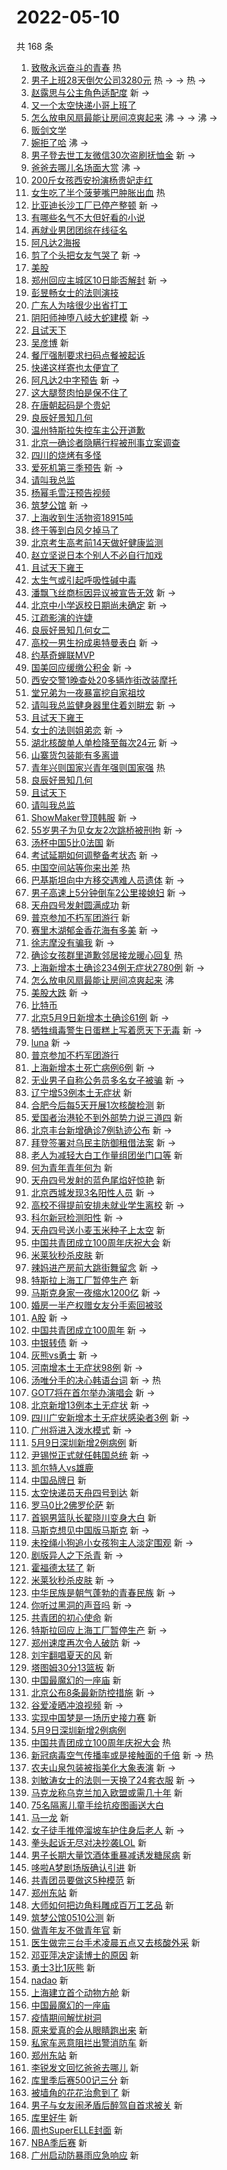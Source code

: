 # 2022-05-10

共 168 条

<!-- BEGIN -->
<!-- 最后更新时间 Tue May 10 2022 13:15:50 GMT+0800 (China Standard Time) -->

1. [致敬永远奋斗的青春](https://s.weibo.com//weibo?q=%23%E8%87%B4%E6%95%AC%E6%B0%B8%E8%BF%9C%E5%A5%8B%E6%96%97%E7%9A%84%E9%9D%92%E6%98%A5%23&Refer=new_time)
   热
1. [男子上班28天倒欠公司3280元](https://s.weibo.com//weibo?q=%23%E7%94%B7%E5%AD%90%E4%B8%8A%E7%8F%AD28%E5%A4%A9%E5%80%92%E6%AC%A0%E5%85%AC%E5%8F%B83280%E5%85%83%23&Refer=top)
   热 -> -> 热 ->
1. [赵露思与公主角色适配度](https://s.weibo.com//weibo?q=%23%E8%B5%B5%E9%9C%B2%E6%80%9D%E4%B8%8E%E5%85%AC%E4%B8%BB%E8%A7%92%E8%89%B2%E9%80%82%E9%85%8D%E5%BA%A6%23&Refer=top)
   新 ->
1. [又一个太空快递小哥上班了](https://s.weibo.com//weibo?q=%23%E5%8F%88%E4%B8%80%E4%B8%AA%E5%A4%AA%E7%A9%BA%E5%BF%AB%E9%80%92%E5%B0%8F%E5%93%A5%E4%B8%8A%E7%8F%AD%E4%BA%86%23&Refer=top)
1. [怎么放电风扇最能让房间凉爽起来](https://s.weibo.com//weibo?q=%E6%80%8E%E4%B9%88%E6%94%BE%E7%94%B5%E9%A3%8E%E6%89%87%E6%9C%80%E8%83%BD%E8%AE%A9%E6%88%BF%E9%97%B4%E5%87%89%E7%88%BD%E8%B5%B7%E6%9D%A5&Refer=top)
   沸 -> -> 沸 ->
1. [贩剑文学](https://s.weibo.com//weibo?q=%23%E8%B4%A9%E5%89%91%E6%96%87%E5%AD%A6%23&Refer=top)
1. [婉拒了哈](https://s.weibo.com//weibo?q=%23%E5%A9%89%E6%8B%92%E4%BA%86%E5%93%88%23&Refer=top)
   沸 ->
1. [男子登去世工友微信30次盗刷抚恤金](https://s.weibo.com//weibo?q=%23%E7%94%B7%E5%AD%90%E7%99%BB%E5%8E%BB%E4%B8%96%E5%B7%A5%E5%8F%8B%E5%BE%AE%E4%BF%A130%E6%AC%A1%E7%9B%97%E5%88%B7%E6%8A%9A%E6%81%A4%E9%87%91%23&Refer=top)
   新 ->
1. [爸爸去哪儿名场面大赏](https://s.weibo.com//weibo?q=%23%E7%88%B8%E7%88%B8%E5%8E%BB%E5%93%AA%E5%84%BF%E5%90%8D%E5%9C%BA%E9%9D%A2%E5%A4%A7%E8%B5%8F%23&Refer=top)
   沸 ->
1. [200斤女孩西安扮演杨贵妃走红](https://s.weibo.com//weibo?q=%23200%E6%96%A4%E5%A5%B3%E5%AD%A9%E8%A5%BF%E5%AE%89%E6%89%AE%E6%BC%94%E6%9D%A8%E8%B4%B5%E5%A6%83%E8%B5%B0%E7%BA%A2%23&Refer=top)
1. [女生吃了半个菠萝嘴巴肿胀出血](https://s.weibo.com//weibo?q=%23%E5%A5%B3%E7%94%9F%E5%90%83%E4%BA%86%E5%8D%8A%E4%B8%AA%E8%8F%A0%E8%90%9D%E5%98%B4%E5%B7%B4%E8%82%BF%E8%83%80%E5%87%BA%E8%A1%80%23&Refer=top)
   热
1. [比亚迪长沙工厂已停产整顿](https://s.weibo.com//weibo?q=%23%E6%AF%94%E4%BA%9A%E8%BF%AA%E9%95%BF%E6%B2%99%E5%B7%A5%E5%8E%82%E5%B7%B2%E5%81%9C%E4%BA%A7%E6%95%B4%E9%A1%BF%23&Refer=top)
   新 ->
1. [有哪些名气不大但好看的小说](https://s.weibo.com//weibo?q=%23%E6%9C%89%E5%93%AA%E4%BA%9B%E5%90%8D%E6%B0%94%E4%B8%8D%E5%A4%A7%E4%BD%86%E5%A5%BD%E7%9C%8B%E7%9A%84%E5%B0%8F%E8%AF%B4%23&Refer=top)
1. [再就业男团团综在线征名](https://s.weibo.com//weibo?q=%23%E5%86%8D%E5%B0%B1%E4%B8%9A%E7%94%B7%E5%9B%A2%E5%9B%A2%E7%BB%BC%E5%9C%A8%E7%BA%BF%E5%BE%81%E5%90%8D%23&Refer=top)
1. [阿凡达2海报](https://s.weibo.com//weibo?q=%23%E9%98%BF%E5%87%A1%E8%BE%BE2%E6%B5%B7%E6%8A%A5%23&Refer=top)
1. [剪了个头把女友气哭了](https://s.weibo.com//weibo?q=%23%E5%89%AA%E4%BA%86%E4%B8%AA%E5%A4%B4%E6%8A%8A%E5%A5%B3%E5%8F%8B%E6%B0%94%E5%93%AD%E4%BA%86%23&Refer=top)
   新 ->
1. [美股](https://s.weibo.com//weibo?q=%E7%BE%8E%E8%82%A1&Refer=top)
1. [郑州回应主城区10日能否解封](https://s.weibo.com//weibo?q=%23%E9%83%91%E5%B7%9E%E5%9B%9E%E5%BA%94%E4%B8%BB%E5%9F%8E%E5%8C%BA10%E6%97%A5%E8%83%BD%E5%90%A6%E8%A7%A3%E5%B0%81%23&Refer=top)
   新 ->
1. [彭昱畅女士的法则演技](https://s.weibo.com//weibo?q=%23%E5%BD%AD%E6%98%B1%E7%95%85%E5%A5%B3%E5%A3%AB%E7%9A%84%E6%B3%95%E5%88%99%E6%BC%94%E6%8A%80%23&Refer=top)
1. [广东人为啥很少出省打工](https://s.weibo.com//weibo?q=%23%E5%B9%BF%E4%B8%9C%E4%BA%BA%E4%B8%BA%E5%95%A5%E5%BE%88%E5%B0%91%E5%87%BA%E7%9C%81%E6%89%93%E5%B7%A5%23&Refer=top)
1. [阴阳师神堕八岐大蛇建模](https://s.weibo.com//weibo?q=%23%E9%98%B4%E9%98%B3%E5%B8%88%E7%A5%9E%E5%A0%95%E5%85%AB%E5%B2%90%E5%A4%A7%E8%9B%87%E5%BB%BA%E6%A8%A1%23&Refer=top)
   新 ->
1. [且试天下](https://s.weibo.com//weibo?q=%23%E4%B8%94%E8%AF%95%E5%A4%A9%E4%B8%8B%23&Refer=top)
1. [吴彦博](https://s.weibo.com//weibo?q=%E5%90%B4%E5%BD%A6%E5%8D%9A&Refer=top) 新
1. [餐厅强制要求扫码点餐被起诉](https://s.weibo.com//weibo?q=%23%E9%A4%90%E5%8E%85%E5%BC%BA%E5%88%B6%E8%A6%81%E6%B1%82%E6%89%AB%E7%A0%81%E7%82%B9%E9%A4%90%E8%A2%AB%E8%B5%B7%E8%AF%89%23&Refer=top)
1. [快递这样寄也太便宜了](https://s.weibo.com//weibo?q=%23%E5%BF%AB%E9%80%92%E8%BF%99%E6%A0%B7%E5%AF%84%E4%B9%9F%E5%A4%AA%E4%BE%BF%E5%AE%9C%E4%BA%86%23&Refer=top)
1. [阿凡达2中字预告](https://s.weibo.com//weibo?q=%23%E9%98%BF%E5%87%A1%E8%BE%BE2%E4%B8%AD%E5%AD%97%E9%A2%84%E5%91%8A%23&Refer=top)
   新 ->
1. [这大腿赘肉怕是保不住了](https://s.weibo.com//weibo?q=%23%E8%BF%99%E5%A4%A7%E8%85%BF%E8%B5%98%E8%82%89%E6%80%95%E6%98%AF%E4%BF%9D%E4%B8%8D%E4%BD%8F%E4%BA%86%23&Refer=top)
1. [在唐朝起码是个贵妃](https://s.weibo.com//weibo?q=%23%E5%9C%A8%E5%94%90%E6%9C%9D%E8%B5%B7%E7%A0%81%E6%98%AF%E4%B8%AA%E8%B4%B5%E5%A6%83%23&Refer=top)
1. [良辰好景知几何](https://s.weibo.com//weibo?q=%23%E8%89%AF%E8%BE%B0%E5%A5%BD%E6%99%AF%E7%9F%A5%E5%87%A0%E4%BD%95%23&Refer=top)
1. [温州特斯拉失控车主公开道歉](https://s.weibo.com//weibo?q=%23%E6%B8%A9%E5%B7%9E%E7%89%B9%E6%96%AF%E6%8B%89%E5%A4%B1%E6%8E%A7%E8%BD%A6%E4%B8%BB%E5%85%AC%E5%BC%80%E9%81%93%E6%AD%89%23&Refer=top)
1. [北京一确诊者隐瞒行程被刑事立案调查](https://s.weibo.com//weibo?q=%23%E5%8C%97%E4%BA%AC%E4%B8%80%E7%A1%AE%E8%AF%8A%E8%80%85%E9%9A%90%E7%9E%92%E8%A1%8C%E7%A8%8B%E8%A2%AB%E5%88%91%E4%BA%8B%E7%AB%8B%E6%A1%88%E8%B0%83%E6%9F%A5%23&Refer=top)
1. [四川的烧烤有多怪](https://s.weibo.com//weibo?q=%23%E5%9B%9B%E5%B7%9D%E7%9A%84%E7%83%A7%E7%83%A4%E6%9C%89%E5%A4%9A%E6%80%AA%23&Refer=top)
1. [爱死机第三季预告](https://s.weibo.com//weibo?q=%23%E7%88%B1%E6%AD%BB%E6%9C%BA%E7%AC%AC%E4%B8%89%E5%AD%A3%E9%A2%84%E5%91%8A%23&Refer=top)
   新 ->
1. [请叫我总监](https://s.weibo.com//weibo?q=%23%E8%AF%B7%E5%8F%AB%E6%88%91%E6%80%BB%E7%9B%91%23&Refer=top)
1. [杨幂毛雪汪预告视频](https://s.weibo.com//weibo?q=%23%E6%9D%A8%E5%B9%82%E6%AF%9B%E9%9B%AA%E6%B1%AA%E9%A2%84%E5%91%8A%E8%A7%86%E9%A2%91%23&Refer=top)
1. [筑梦公馆](https://s.weibo.com//weibo?q=%23%E7%AD%91%E6%A2%A6%E5%85%AC%E9%A6%86%23&Refer=top)
   新 ->
1. [上海收到生活物资18915吨](https://s.weibo.com//weibo?q=%23%E4%B8%8A%E6%B5%B7%E6%94%B6%E5%88%B0%E7%94%9F%E6%B4%BB%E7%89%A9%E8%B5%8418915%E5%90%A8%23&Refer=top)
1. [终于等到白风夕掉马了](https://s.weibo.com//weibo?q=%23%E7%BB%88%E4%BA%8E%E7%AD%89%E5%88%B0%E7%99%BD%E9%A3%8E%E5%A4%95%E6%8E%89%E9%A9%AC%E4%BA%86%23&Refer=top)
1. [北京考生高考前14天做好健康监测](https://s.weibo.com//weibo?q=%23%E5%8C%97%E4%BA%AC%E8%80%83%E7%94%9F%E9%AB%98%E8%80%83%E5%89%8D14%E5%A4%A9%E5%81%9A%E5%A5%BD%E5%81%A5%E5%BA%B7%E7%9B%91%E6%B5%8B%23&Refer=top)
1. [赵立坚说日本个别人不必自行加戏](https://s.weibo.com//weibo?q=%23%E8%B5%B5%E7%AB%8B%E5%9D%9A%E8%AF%B4%E6%97%A5%E6%9C%AC%E4%B8%AA%E5%88%AB%E4%BA%BA%E4%B8%8D%E5%BF%85%E8%87%AA%E8%A1%8C%E5%8A%A0%E6%88%8F%23&Refer=top)
1. [且试天下雍王](https://s.weibo.com//weibo?q=%E4%B8%94%E8%AF%95%E5%A4%A9%E4%B8%8B%E9%9B%8D%E7%8E%8B&Refer=top)
1. [太生气或引起呼吸性碱中毒](https://s.weibo.com//weibo?q=%23%E5%A4%AA%E7%94%9F%E6%B0%94%E6%88%96%E5%BC%95%E8%B5%B7%E5%91%BC%E5%90%B8%E6%80%A7%E7%A2%B1%E4%B8%AD%E6%AF%92%23&Refer=top)
1. [潘飘飞丝商标因异议被宣告无效](https://s.weibo.com//weibo?q=%23%E6%BD%98%E9%A3%98%E9%A3%9E%E4%B8%9D%E5%95%86%E6%A0%87%E5%9B%A0%E5%BC%82%E8%AE%AE%E8%A2%AB%E5%AE%A3%E5%91%8A%E6%97%A0%E6%95%88%23&Refer=top)
   新 ->
1. [北京中小学返校日期尚未确定](https://s.weibo.com//weibo?q=%23%E5%8C%97%E4%BA%AC%E4%B8%AD%E5%B0%8F%E5%AD%A6%E8%BF%94%E6%A0%A1%E6%97%A5%E6%9C%9F%E5%B0%9A%E6%9C%AA%E7%A1%AE%E5%AE%9A%23&Refer=top)
   新 ->
1. [江疏影演的许婕](https://s.weibo.com//weibo?q=%23%E6%B1%9F%E7%96%8F%E5%BD%B1%E6%BC%94%E7%9A%84%E8%AE%B8%E5%A9%95%23&Refer=top)
1. [良辰好景知几何女二](https://s.weibo.com//weibo?q=%23%E8%89%AF%E8%BE%B0%E5%A5%BD%E6%99%AF%E7%9F%A5%E5%87%A0%E4%BD%95%E5%A5%B3%E4%BA%8C%23&Refer=top)
1. [高校一男生扮成奥特曼表白](https://s.weibo.com//weibo?q=%23%E9%AB%98%E6%A0%A1%E4%B8%80%E7%94%B7%E7%94%9F%E6%89%AE%E6%88%90%E5%A5%A5%E7%89%B9%E6%9B%BC%E8%A1%A8%E7%99%BD%23&Refer=top)
   新 ->
1. [约基奇蝉联MVP](https://s.weibo.com//weibo?q=%23%E7%BA%A6%E5%9F%BA%E5%A5%87%E8%9D%89%E8%81%94MVP%23&Refer=top)
1. [国美回应缓缴公积金](https://s.weibo.com//weibo?q=%23%E5%9B%BD%E7%BE%8E%E5%9B%9E%E5%BA%94%E7%BC%93%E7%BC%B4%E5%85%AC%E7%A7%AF%E9%87%91%23&Refer=top)
   新 ->
1. [西安交警1晚查处20多辆炸街改装摩托](https://s.weibo.com//weibo?q=%23%E8%A5%BF%E5%AE%89%E4%BA%A4%E8%AD%A61%E6%99%9A%E6%9F%A5%E5%A4%8420%E5%A4%9A%E8%BE%86%E7%82%B8%E8%A1%97%E6%94%B9%E8%A3%85%E6%91%A9%E6%89%98%23&Refer=top)
1. [堂兄弟为一夜暴富挖自家祖坟](https://s.weibo.com//weibo?q=%23%E5%A0%82%E5%85%84%E5%BC%9F%E4%B8%BA%E4%B8%80%E5%A4%9C%E6%9A%B4%E5%AF%8C%E6%8C%96%E8%87%AA%E5%AE%B6%E7%A5%96%E5%9D%9F%23&Refer=top)
1. [请叫我总监健身器里住着刘畊宏](https://s.weibo.com//weibo?q=%23%E8%AF%B7%E5%8F%AB%E6%88%91%E6%80%BB%E7%9B%91%E5%81%A5%E8%BA%AB%E5%99%A8%E9%87%8C%E4%BD%8F%E7%9D%80%E5%88%98%E7%95%8A%E5%AE%8F%23&Refer=top)
   新 ->
1. [且试天下雍王](https://s.weibo.com//weibo?q=%23%E4%B8%94%E8%AF%95%E5%A4%A9%E4%B8%8B%E9%9B%8D%E7%8E%8B%23&Refer=top)
1. [女士的法则姐弟恋](https://s.weibo.com//weibo?q=%E5%A5%B3%E5%A3%AB%E7%9A%84%E6%B3%95%E5%88%99%E5%A7%90%E5%BC%9F%E6%81%8B&Refer=top)
   新 ->
1. [湖北核酸单人单检降至每次24元](https://s.weibo.com//weibo?q=%23%E6%B9%96%E5%8C%97%E6%A0%B8%E9%85%B8%E5%8D%95%E4%BA%BA%E5%8D%95%E6%A3%80%E9%99%8D%E8%87%B3%E6%AF%8F%E6%AC%A124%E5%85%83%23&Refer=top)
   新 ->
1. [山寨货包装能有多离谱](https://s.weibo.com//weibo?q=%23%E5%B1%B1%E5%AF%A8%E8%B4%A7%E5%8C%85%E8%A3%85%E8%83%BD%E6%9C%89%E5%A4%9A%E7%A6%BB%E8%B0%B1%23&Refer=top)
1. [青年兴则国家兴青年强则国家强](https://s.weibo.com//weibo?q=%23%E9%9D%92%E5%B9%B4%E5%85%B4%E5%88%99%E5%9B%BD%E5%AE%B6%E5%85%B4%E9%9D%92%E5%B9%B4%E5%BC%BA%E5%88%99%E5%9B%BD%E5%AE%B6%E5%BC%BA%23&Refer=new_time)
   热
1. [良辰好景知几何](https://s.weibo.com//weibo?q=%E8%89%AF%E8%BE%B0%E5%A5%BD%E6%99%AF%E7%9F%A5%E5%87%A0%E4%BD%95&Refer=top)
1. [且试天下](https://s.weibo.com//weibo?q=%E4%B8%94%E8%AF%95%E5%A4%A9%E4%B8%8B&Refer=top)
1. [请叫我总监](https://s.weibo.com//weibo?q=%E8%AF%B7%E5%8F%AB%E6%88%91%E6%80%BB%E7%9B%91&Refer=top)
1. [ShowMaker登顶韩服](https://s.weibo.com//weibo?q=%23ShowMaker%E7%99%BB%E9%A1%B6%E9%9F%A9%E6%9C%8D%23&Refer=top)
   新 ->
1. [55岁男子为见女友2次跳桥被刑拘](https://s.weibo.com//weibo?q=%2355%E5%B2%81%E7%94%B7%E5%AD%90%E4%B8%BA%E8%A7%81%E5%A5%B3%E5%8F%8B2%E6%AC%A1%E8%B7%B3%E6%A1%A5%E8%A2%AB%E5%88%91%E6%8B%98%23&Refer=top)
   新 ->
1. [汤杯中国5比0法国](https://s.weibo.com//weibo?q=%23%E6%B1%A4%E6%9D%AF%E4%B8%AD%E5%9B%BD5%E6%AF%940%E6%B3%95%E5%9B%BD%23&Refer=top)
   新
1. [考试延期如何调整备考状态](https://s.weibo.com//weibo?q=%23%E8%80%83%E8%AF%95%E5%BB%B6%E6%9C%9F%E5%A6%82%E4%BD%95%E8%B0%83%E6%95%B4%E5%A4%87%E8%80%83%E7%8A%B6%E6%80%81%23&Refer=top)
   新 ->
1. [中国空间站等你来出差](https://s.weibo.com//weibo?q=%23%E4%B8%AD%E5%9B%BD%E7%A9%BA%E9%97%B4%E7%AB%99%E7%AD%89%E4%BD%A0%E6%9D%A5%E5%87%BA%E5%B7%AE%23&Refer=new_time)
   热
1. [巴基斯坦向中方移交遇难人员遗体](https://s.weibo.com//weibo?q=%23%E5%B7%B4%E5%9F%BA%E6%96%AF%E5%9D%A6%E5%90%91%E4%B8%AD%E6%96%B9%E7%A7%BB%E4%BA%A4%E9%81%87%E9%9A%BE%E4%BA%BA%E5%91%98%E9%81%97%E4%BD%93%23&Refer=top)
   新 ->
1. [男子高速上5分钟倒车2公里接媳妇](https://s.weibo.com//weibo?q=%23%E7%94%B7%E5%AD%90%E9%AB%98%E9%80%9F%E4%B8%8A5%E5%88%86%E9%92%9F%E5%80%92%E8%BD%A62%E5%85%AC%E9%87%8C%E6%8E%A5%E5%AA%B3%E5%A6%87%23&Refer=top)
   新 ->
1. [天舟四号发射圆满成功](https://s.weibo.com//weibo?q=%E5%A4%A9%E8%88%9F%E5%9B%9B%E5%8F%B7%E5%8F%91%E5%B0%84%E5%9C%86%E6%BB%A1%E6%88%90%E5%8A%9F&Refer=top)
   新
1. [普京参加不朽军团游行](https://s.weibo.com//weibo?q=%E6%99%AE%E4%BA%AC%E5%8F%82%E5%8A%A0%E4%B8%8D%E6%9C%BD%E5%86%9B%E5%9B%A2%E6%B8%B8%E8%A1%8C&Refer=top)
   新
1. [赛里木湖郁金香花海有多美](https://s.weibo.com//weibo?q=%23%E8%B5%9B%E9%87%8C%E6%9C%A8%E6%B9%96%E9%83%81%E9%87%91%E9%A6%99%E8%8A%B1%E6%B5%B7%E6%9C%89%E5%A4%9A%E7%BE%8E%23&Refer=top)
   新 ->
1. [徐志摩没有骗我](https://s.weibo.com//weibo?q=%23%E5%BE%90%E5%BF%97%E6%91%A9%E6%B2%A1%E6%9C%89%E9%AA%97%E6%88%91%23&Refer=top)
   新 ->
1. [确诊女孩群里道歉邻居接龙暖心回复](https://s.weibo.com//weibo?q=%23%E7%A1%AE%E8%AF%8A%E5%A5%B3%E5%AD%A9%E7%BE%A4%E9%87%8C%E9%81%93%E6%AD%89%E9%82%BB%E5%B1%85%E6%8E%A5%E9%BE%99%E6%9A%96%E5%BF%83%E5%9B%9E%E5%A4%8D%23&Refer=top)
   热
1. [上海新增本土确诊234例无症状2780例](https://s.weibo.com//weibo?q=%23%E4%B8%8A%E6%B5%B7%E6%96%B0%E5%A2%9E%E6%9C%AC%E5%9C%9F%E7%A1%AE%E8%AF%8A234%E4%BE%8B%E6%97%A0%E7%97%87%E7%8A%B62780%E4%BE%8B%23&Refer=top)
   新 ->
1. [怎么放电风扇最能让房间凉爽起来](https://s.weibo.com//weibo?q=%23%E6%80%8E%E4%B9%88%E6%94%BE%E7%94%B5%E9%A3%8E%E6%89%87%E6%9C%80%E8%83%BD%E8%AE%A9%E6%88%BF%E9%97%B4%E5%87%89%E7%88%BD%E8%B5%B7%E6%9D%A5%23&Refer=top)
   沸
1. [美股大跌](https://s.weibo.com//weibo?q=%23%E7%BE%8E%E8%82%A1%E5%A4%A7%E8%B7%8C%23&Refer=top)
   新 ->
1. [比特币](https://s.weibo.com//weibo?q=%E6%AF%94%E7%89%B9%E5%B8%81&Refer=top)
1. [北京5月9日新增本土确诊61例](https://s.weibo.com//weibo?q=%23%E5%8C%97%E4%BA%AC5%E6%9C%889%E6%97%A5%E6%96%B0%E5%A2%9E%E6%9C%AC%E5%9C%9F%E7%A1%AE%E8%AF%8A61%E4%BE%8B%23&Refer=top)
   新 ->
1. [牺牲缉毒警生日蛋糕上写着愿天下无毒](https://s.weibo.com//weibo?q=%23%E7%89%BA%E7%89%B2%E7%BC%89%E6%AF%92%E8%AD%A6%E7%94%9F%E6%97%A5%E8%9B%8B%E7%B3%95%E4%B8%8A%E5%86%99%E7%9D%80%E6%84%BF%E5%A4%A9%E4%B8%8B%E6%97%A0%E6%AF%92%23&Refer=top)
   新 ->
1. [luna](https://s.weibo.com//weibo?q=luna&Refer=top) 新 ->
1. [普京参加不朽军团游行](https://s.weibo.com//weibo?q=%23%E6%99%AE%E4%BA%AC%E5%8F%82%E5%8A%A0%E4%B8%8D%E6%9C%BD%E5%86%9B%E5%9B%A2%E6%B8%B8%E8%A1%8C%23&Refer=top)
1. [上海新增本土死亡病例6例](https://s.weibo.com//weibo?q=%23%E4%B8%8A%E6%B5%B7%E6%96%B0%E5%A2%9E%E6%9C%AC%E5%9C%9F%E6%AD%BB%E4%BA%A1%E7%97%85%E4%BE%8B6%E4%BE%8B%23&Refer=top)
   新 ->
1. [无业男子自称公务员多名女子被骗](https://s.weibo.com//weibo?q=%23%E6%97%A0%E4%B8%9A%E7%94%B7%E5%AD%90%E8%87%AA%E7%A7%B0%E5%85%AC%E5%8A%A1%E5%91%98%E5%A4%9A%E5%90%8D%E5%A5%B3%E5%AD%90%E8%A2%AB%E9%AA%97%23&Refer=top)
   新 ->
1. [辽宁增53例本土无症状](https://s.weibo.com//weibo?q=%23%E8%BE%BD%E5%AE%81%E5%A2%9E53%E4%BE%8B%E6%9C%AC%E5%9C%9F%E6%97%A0%E7%97%87%E7%8A%B6%23&Refer=top)
   新
1. [合肥今后每5天开展1次核酸检测](https://s.weibo.com//weibo?q=%23%E5%90%88%E8%82%A5%E4%BB%8A%E5%90%8E%E6%AF%8F5%E5%A4%A9%E5%BC%80%E5%B1%951%E6%AC%A1%E6%A0%B8%E9%85%B8%E6%A3%80%E6%B5%8B%23&Refer=top)
   新
1. [爱国者治港轮不到外部势力说三道四](https://s.weibo.com//weibo?q=%23%E7%88%B1%E5%9B%BD%E8%80%85%E6%B2%BB%E6%B8%AF%E8%BD%AE%E4%B8%8D%E5%88%B0%E5%A4%96%E9%83%A8%E5%8A%BF%E5%8A%9B%E8%AF%B4%E4%B8%89%E9%81%93%E5%9B%9B%23&Refer=top)
   新
1. [北京丰台新增确诊7例轨迹公布](https://s.weibo.com//weibo?q=%23%E5%8C%97%E4%BA%AC%E4%B8%B0%E5%8F%B0%E6%96%B0%E5%A2%9E%E7%A1%AE%E8%AF%8A7%E4%BE%8B%E8%BD%A8%E8%BF%B9%E5%85%AC%E5%B8%83%23&Refer=top)
   新 ->
1. [拜登签署对乌民主防御租借法案](https://s.weibo.com//weibo?q=%23%E6%8B%9C%E7%99%BB%E7%AD%BE%E7%BD%B2%E5%AF%B9%E4%B9%8C%E6%B0%91%E4%B8%BB%E9%98%B2%E5%BE%A1%E7%A7%9F%E5%80%9F%E6%B3%95%E6%A1%88%23&Refer=top)
   新 ->
1. [老人为减轻大白工作量组团坐门口等](https://s.weibo.com//weibo?q=%23%E8%80%81%E4%BA%BA%E4%B8%BA%E5%87%8F%E8%BD%BB%E5%A4%A7%E7%99%BD%E5%B7%A5%E4%BD%9C%E9%87%8F%E7%BB%84%E5%9B%A2%E5%9D%90%E9%97%A8%E5%8F%A3%E7%AD%89%23&Refer=top)
   新
1. [何为青年青年何为](https://s.weibo.com//weibo?q=%23%E4%BD%95%E4%B8%BA%E9%9D%92%E5%B9%B4%E9%9D%92%E5%B9%B4%E4%BD%95%E4%B8%BA%23&Refer=top)
   新
1. [天舟四号发射的蓝色尾焰好惊艳](https://s.weibo.com//weibo?q=%23%E5%A4%A9%E8%88%9F%E5%9B%9B%E5%8F%B7%E5%8F%91%E5%B0%84%E7%9A%84%E8%93%9D%E8%89%B2%E5%B0%BE%E7%84%B0%E5%A5%BD%E6%83%8A%E8%89%B3%23&Refer=top)
   新
1. [北京西城发现3名阳性人员](https://s.weibo.com//weibo?q=%23%E5%8C%97%E4%BA%AC%E8%A5%BF%E5%9F%8E%E5%8F%91%E7%8E%B03%E5%90%8D%E9%98%B3%E6%80%A7%E4%BA%BA%E5%91%98%23&Refer=top)
   新 ->
1. [高校不得提前安排未就业学生离校](https://s.weibo.com//weibo?q=%23%E9%AB%98%E6%A0%A1%E4%B8%8D%E5%BE%97%E6%8F%90%E5%89%8D%E5%AE%89%E6%8E%92%E6%9C%AA%E5%B0%B1%E4%B8%9A%E5%AD%A6%E7%94%9F%E7%A6%BB%E6%A0%A1%23&Refer=top)
   新 ->
1. [科尔新冠检测阳性](https://s.weibo.com//weibo?q=%23%E7%A7%91%E5%B0%94%E6%96%B0%E5%86%A0%E6%A3%80%E6%B5%8B%E9%98%B3%E6%80%A7%23&Refer=top)
   新 ->
1. [天舟四号送小麦玉米种子上太空](https://s.weibo.com//weibo?q=%23%E5%A4%A9%E8%88%9F%E5%9B%9B%E5%8F%B7%E9%80%81%E5%B0%8F%E9%BA%A6%E7%8E%89%E7%B1%B3%E7%A7%8D%E5%AD%90%E4%B8%8A%E5%A4%AA%E7%A9%BA%23&Refer=top)
   新
1. [中国共青团成立100周年庆祝大会](https://s.weibo.com//weibo?q=%23%E4%B8%AD%E5%9B%BD%E5%85%B1%E9%9D%92%E5%9B%A2%E6%88%90%E7%AB%8B100%E5%91%A8%E5%B9%B4%E5%BA%86%E7%A5%9D%E5%A4%A7%E4%BC%9A%23&Refer=top)
   新
1. [米莱狄秒杀皮肤](https://s.weibo.com//weibo?q=%E7%B1%B3%E8%8E%B1%E7%8B%84%E7%A7%92%E6%9D%80%E7%9A%AE%E8%82%A4&Refer=top)
   新
1. [辣妈进产房前大跳街舞留念](https://s.weibo.com//weibo?q=%23%E8%BE%A3%E5%A6%88%E8%BF%9B%E4%BA%A7%E6%88%BF%E5%89%8D%E5%A4%A7%E8%B7%B3%E8%A1%97%E8%88%9E%E7%95%99%E5%BF%B5%23&Refer=top)
   新 ->
1. [特斯拉上海工厂暂停生产](https://s.weibo.com//weibo?q=%23%E7%89%B9%E6%96%AF%E6%8B%89%E4%B8%8A%E6%B5%B7%E5%B7%A5%E5%8E%82%E6%9A%82%E5%81%9C%E7%94%9F%E4%BA%A7%23&Refer=top)
   新
1. [马斯克身家一夜缩水1200亿](https://s.weibo.com//weibo?q=%23%E9%A9%AC%E6%96%AF%E5%85%8B%E8%BA%AB%E5%AE%B6%E4%B8%80%E5%A4%9C%E7%BC%A9%E6%B0%B41200%E4%BA%BF%23&Refer=top)
   新 ->
1. [婚房一半产权赠女友分手索回被驳](https://s.weibo.com//weibo?q=%23%E5%A9%9A%E6%88%BF%E4%B8%80%E5%8D%8A%E4%BA%A7%E6%9D%83%E8%B5%A0%E5%A5%B3%E5%8F%8B%E5%88%86%E6%89%8B%E7%B4%A2%E5%9B%9E%E8%A2%AB%E9%A9%B3%23&Refer=top)
1. [A股](https://s.weibo.com//weibo?q=%23A%E8%82%A1%23&Refer=top) 新 ->
1. [中国共青团成立100周年](https://s.weibo.com//weibo?q=%23%E4%B8%AD%E5%9B%BD%E5%85%B1%E9%9D%92%E5%9B%A2%E6%88%90%E7%AB%8B100%E5%91%A8%E5%B9%B4%23&Refer=top)
   新 ->
1. [中银转债](https://s.weibo.com//weibo?q=%E4%B8%AD%E9%93%B6%E8%BD%AC%E5%80%BA&Refer=top)
   新 ->
1. [灰熊vs勇士](https://s.weibo.com//weibo?q=%23%E7%81%B0%E7%86%8Avs%E5%8B%87%E5%A3%AB%23&Refer=top)
   新 ->
1. [河南增本土无症状98例](https://s.weibo.com//weibo?q=%23%E6%B2%B3%E5%8D%97%E5%A2%9E%E6%9C%AC%E5%9C%9F%E6%97%A0%E7%97%87%E7%8A%B698%E4%BE%8B%23&Refer=top)
   新 ->
1. [汤唯分手的决心韩语台词](https://s.weibo.com//weibo?q=%23%E6%B1%A4%E5%94%AF%E5%88%86%E6%89%8B%E7%9A%84%E5%86%B3%E5%BF%83%E9%9F%A9%E8%AF%AD%E5%8F%B0%E8%AF%8D%23&Refer=top)
   新 -> 热
1. [GOT7将在首尔举办演唱会](https://s.weibo.com//weibo?q=%23GOT7%E5%B0%86%E5%9C%A8%E9%A6%96%E5%B0%94%E4%B8%BE%E5%8A%9E%E6%BC%94%E5%94%B1%E4%BC%9A%23&Refer=top)
   新 ->
1. [北京新增13例本土无症状](https://s.weibo.com//weibo?q=%23%E5%8C%97%E4%BA%AC%E6%96%B0%E5%A2%9E13%E4%BE%8B%E6%9C%AC%E5%9C%9F%E6%97%A0%E7%97%87%E7%8A%B6%23&Refer=top)
   新 ->
1. [四川广安新增本土无症状感染者3例](https://s.weibo.com//weibo?q=%23%E5%9B%9B%E5%B7%9D%E5%B9%BF%E5%AE%89%E6%96%B0%E5%A2%9E%E6%9C%AC%E5%9C%9F%E6%97%A0%E7%97%87%E7%8A%B6%E6%84%9F%E6%9F%93%E8%80%853%E4%BE%8B%23&Refer=top)
   新 ->
1. [广州将进入泼水模式](https://s.weibo.com//weibo?q=%23%E5%B9%BF%E5%B7%9E%E5%B0%86%E8%BF%9B%E5%85%A5%E6%B3%BC%E6%B0%B4%E6%A8%A1%E5%BC%8F%23&Refer=top)
   新 ->
1. [5月9日深圳新增2例病例](https://s.weibo.com//weibo?q=5%E6%9C%889%E6%97%A5%E6%B7%B1%E5%9C%B3%E6%96%B0%E5%A2%9E2%E4%BE%8B%E7%97%85%E4%BE%8B&Refer=top)
   新
1. [尹锡悦正式就任韩国总统](https://s.weibo.com//weibo?q=%23%E5%B0%B9%E9%94%A1%E6%82%A6%E6%AD%A3%E5%BC%8F%E5%B0%B1%E4%BB%BB%E9%9F%A9%E5%9B%BD%E6%80%BB%E7%BB%9F%23&Refer=top)
   新 ->
1. [凯尔特人vs雄鹿](https://s.weibo.com//weibo?q=%23%E5%87%AF%E5%B0%94%E7%89%B9%E4%BA%BAvs%E9%9B%84%E9%B9%BF%23&Refer=top)
1. [中国品牌日](https://s.weibo.com//weibo?q=%23%E4%B8%AD%E5%9B%BD%E5%93%81%E7%89%8C%E6%97%A5%23&Refer=top)
   新
1. [太空快递员天舟四号到达](https://s.weibo.com//weibo?q=%23%E5%A4%AA%E7%A9%BA%E5%BF%AB%E9%80%92%E5%91%98%E5%A4%A9%E8%88%9F%E5%9B%9B%E5%8F%B7%E5%88%B0%E8%BE%BE%23&Refer=top)
   新
1. [罗马0比2佛罗伦萨](https://s.weibo.com//weibo?q=%23%E7%BD%97%E9%A9%AC0%E6%AF%942%E4%BD%9B%E7%BD%97%E4%BC%A6%E8%90%A8%23&Refer=top)
   新
1. [首钢男篮队长翟晓川变身大白](https://s.weibo.com//weibo?q=%23%E9%A6%96%E9%92%A2%E7%94%B7%E7%AF%AE%E9%98%9F%E9%95%BF%E7%BF%9F%E6%99%93%E5%B7%9D%E5%8F%98%E8%BA%AB%E5%A4%A7%E7%99%BD%23&Refer=top)
   新
1. [马斯克想见中国版马斯克](https://s.weibo.com//weibo?q=%23%E9%A9%AC%E6%96%AF%E5%85%8B%E6%83%B3%E8%A7%81%E4%B8%AD%E5%9B%BD%E7%89%88%E9%A9%AC%E6%96%AF%E5%85%8B%23&Refer=top)
   新 ->
1. [未拴绳小狗追小女孩狗主人淡定围观](https://s.weibo.com//weibo?q=%23%E6%9C%AA%E6%8B%B4%E7%BB%B3%E5%B0%8F%E7%8B%97%E8%BF%BD%E5%B0%8F%E5%A5%B3%E5%AD%A9%E7%8B%97%E4%B8%BB%E4%BA%BA%E6%B7%A1%E5%AE%9A%E5%9B%B4%E8%A7%82%23&Refer=top)
   新 ->
1. [剧版异人之下杀青](https://s.weibo.com//weibo?q=%23%E5%89%A7%E7%89%88%E5%BC%82%E4%BA%BA%E4%B9%8B%E4%B8%8B%E6%9D%80%E9%9D%92%23&Refer=top)
   新 ->
1. [霍福德太猛了](https://s.weibo.com//weibo?q=%23%E9%9C%8D%E7%A6%8F%E5%BE%B7%E5%A4%AA%E7%8C%9B%E4%BA%86%23&Refer=top)
   新
1. [米莱狄秒杀皮肤](https://s.weibo.com//weibo?q=%23%E7%B1%B3%E8%8E%B1%E7%8B%84%E7%A7%92%E6%9D%80%E7%9A%AE%E8%82%A4%23&Refer=top)
   新 ->
1. [中华民族是朝气蓬勃的青春民族](https://s.weibo.com//weibo?q=%23%E4%B8%AD%E5%8D%8E%E6%B0%91%E6%97%8F%E6%98%AF%E6%9C%9D%E6%B0%94%E8%93%AC%E5%8B%83%E7%9A%84%E9%9D%92%E6%98%A5%E6%B0%91%E6%97%8F%23&Refer=top)
   新 ->
1. [你听过黑洞的声音吗](https://s.weibo.com//weibo?q=%23%E4%BD%A0%E5%90%AC%E8%BF%87%E9%BB%91%E6%B4%9E%E7%9A%84%E5%A3%B0%E9%9F%B3%E5%90%97%23&Refer=top)
   新 ->
1. [共青团的初心使命](https://s.weibo.com//weibo?q=%23%E5%85%B1%E9%9D%92%E5%9B%A2%E7%9A%84%E5%88%9D%E5%BF%83%E4%BD%BF%E5%91%BD%23&Refer=top)
   新
1. [特斯拉回应上海工厂暂停生产](https://s.weibo.com//weibo?q=%23%E7%89%B9%E6%96%AF%E6%8B%89%E5%9B%9E%E5%BA%94%E4%B8%8A%E6%B5%B7%E5%B7%A5%E5%8E%82%E6%9A%82%E5%81%9C%E7%94%9F%E4%BA%A7%23&Refer=top)
   新 ->
1. [郑州速度再次令人破防](https://s.weibo.com//weibo?q=%23%E9%83%91%E5%B7%9E%E9%80%9F%E5%BA%A6%E5%86%8D%E6%AC%A1%E4%BB%A4%E4%BA%BA%E7%A0%B4%E9%98%B2%23&Refer=top)
   新 ->
1. [刘宇翻唱夏天的风](https://s.weibo.com//weibo?q=%23%E5%88%98%E5%AE%87%E7%BF%BB%E5%94%B1%E5%A4%8F%E5%A4%A9%E7%9A%84%E9%A3%8E%23&Refer=top)
   新
1. [塔图姆30分13篮板](https://s.weibo.com//weibo?q=%23%E5%A1%94%E5%9B%BE%E5%A7%8630%E5%88%8613%E7%AF%AE%E6%9D%BF%23&Refer=top)
   新
1. [中国最魔幻的一座庙](https://s.weibo.com//weibo?q=%E4%B8%AD%E5%9B%BD%E6%9C%80%E9%AD%94%E5%B9%BB%E7%9A%84%E4%B8%80%E5%BA%A7%E5%BA%99&Refer=top)
   新
1. [北京公布8条最新防控措施](https://s.weibo.com//weibo?q=%23%E5%8C%97%E4%BA%AC%E5%85%AC%E5%B8%838%E6%9D%A1%E6%9C%80%E6%96%B0%E9%98%B2%E6%8E%A7%E6%8E%AA%E6%96%BD%23&Refer=top)
   新 ->
1. [谷爱凌晒冲浪视频](https://s.weibo.com//weibo?q=%23%E8%B0%B7%E7%88%B1%E5%87%8C%E6%99%92%E5%86%B2%E6%B5%AA%E8%A7%86%E9%A2%91%23&Refer=top)
   新 ->
1. [实现中国梦是一场历史接力赛](https://s.weibo.com//weibo?q=%23%E5%AE%9E%E7%8E%B0%E4%B8%AD%E5%9B%BD%E6%A2%A6%E6%98%AF%E4%B8%80%E5%9C%BA%E5%8E%86%E5%8F%B2%E6%8E%A5%E5%8A%9B%E8%B5%9B%23&Refer=top)
   新
1. [5月9日深圳新增2例病例](https://s.weibo.com//weibo?q=%235%E6%9C%889%E6%97%A5%E6%B7%B1%E5%9C%B3%E6%96%B0%E5%A2%9E2%E4%BE%8B%E7%97%85%E4%BE%8B%23&Refer=top)
1. [中国共青团成立100周年庆祝大会](https://s.weibo.com//weibo?q=%23%E4%B8%AD%E5%9B%BD%E5%85%B1%E9%9D%92%E5%9B%A2%E6%88%90%E7%AB%8B100%E5%91%A8%E5%B9%B4%E5%BA%86%E7%A5%9D%E5%A4%A7%E4%BC%9A%23&Refer=new_time)
   热
1. [新冠病毒空气传播率或是接触面的千倍](https://s.weibo.com//weibo?q=%23%E6%96%B0%E5%86%A0%E7%97%85%E6%AF%92%E7%A9%BA%E6%B0%94%E4%BC%A0%E6%92%AD%E7%8E%87%E6%88%96%E6%98%AF%E6%8E%A5%E8%A7%A6%E9%9D%A2%E7%9A%84%E5%8D%83%E5%80%8D%23&Refer=top)
   新 -> 热
1. [农夫山泉包装被指美化大象表演](https://s.weibo.com//weibo?q=%23%E5%86%9C%E5%A4%AB%E5%B1%B1%E6%B3%89%E5%8C%85%E8%A3%85%E8%A2%AB%E6%8C%87%E7%BE%8E%E5%8C%96%E5%A4%A7%E8%B1%A1%E8%A1%A8%E6%BC%94%23&Refer=top)
   新 ->
1. [刘敏涛女士的法则一天换了24套衣服](https://s.weibo.com//weibo?q=%23%E5%88%98%E6%95%8F%E6%B6%9B%E5%A5%B3%E5%A3%AB%E7%9A%84%E6%B3%95%E5%88%99%E4%B8%80%E5%A4%A9%E6%8D%A2%E4%BA%8624%E5%A5%97%E8%A1%A3%E6%9C%8D%23&Refer=top)
   新 ->
1. [马克龙称乌克兰加入欧盟或需几十年](https://s.weibo.com//weibo?q=%23%E9%A9%AC%E5%85%8B%E9%BE%99%E7%A7%B0%E4%B9%8C%E5%85%8B%E5%85%B0%E5%8A%A0%E5%85%A5%E6%AC%A7%E7%9B%9F%E6%88%96%E9%9C%80%E5%87%A0%E5%8D%81%E5%B9%B4%23&Refer=top)
   新
1. [75名隔离儿童手绘抗疫图画送大白](https://s.weibo.com//weibo?q=%2375%E5%90%8D%E9%9A%94%E7%A6%BB%E5%84%BF%E7%AB%A5%E6%89%8B%E7%BB%98%E6%8A%97%E7%96%AB%E5%9B%BE%E7%94%BB%E9%80%81%E5%A4%A7%E7%99%BD%23&Refer=top)
1. [马一龙](https://s.weibo.com//weibo?q=%E9%A9%AC%E4%B8%80%E9%BE%99&Refer=top) 新
1. [女子徒手推停溜坡车护住身后老人](https://s.weibo.com//weibo?q=%23%E5%A5%B3%E5%AD%90%E5%BE%92%E6%89%8B%E6%8E%A8%E5%81%9C%E6%BA%9C%E5%9D%A1%E8%BD%A6%E6%8A%A4%E4%BD%8F%E8%BA%AB%E5%90%8E%E8%80%81%E4%BA%BA%23&Refer=top)
   新 ->
1. [拳头起诉无尽对决抄袭LOL](https://s.weibo.com//weibo?q=%23%E6%8B%B3%E5%A4%B4%E8%B5%B7%E8%AF%89%E6%97%A0%E5%B0%BD%E5%AF%B9%E5%86%B3%E6%8A%84%E8%A2%ADLOL%23&Refer=top)
   新
1. [男子长期大量饮酒体重暴减诱发糖尿病](https://s.weibo.com//weibo?q=%23%E7%94%B7%E5%AD%90%E9%95%BF%E6%9C%9F%E5%A4%A7%E9%87%8F%E9%A5%AE%E9%85%92%E4%BD%93%E9%87%8D%E6%9A%B4%E5%87%8F%E8%AF%B1%E5%8F%91%E7%B3%96%E5%B0%BF%E7%97%85%23&Refer=top)
   新
1. [哆啦A梦剧场版确认引进](https://s.weibo.com//weibo?q=%23%E5%93%86%E5%95%A6A%E6%A2%A6%E5%89%A7%E5%9C%BA%E7%89%88%E7%A1%AE%E8%AE%A4%E5%BC%95%E8%BF%9B%23&Refer=top)
   新
1. [共青团员要做这5种模范](https://s.weibo.com//weibo?q=%23%E5%85%B1%E9%9D%92%E5%9B%A2%E5%91%98%E8%A6%81%E5%81%9A%E8%BF%995%E7%A7%8D%E6%A8%A1%E8%8C%83%23&Refer=top)
   新
1. [郑州东站](https://s.weibo.com//weibo?q=%E9%83%91%E5%B7%9E%E4%B8%9C%E7%AB%99&Refer=top)
   新
1. [大师如何把边角料雕成百万工艺品](https://s.weibo.com//weibo?q=%23%E5%A4%A7%E5%B8%88%E5%A6%82%E4%BD%95%E6%8A%8A%E8%BE%B9%E8%A7%92%E6%96%99%E9%9B%95%E6%88%90%E7%99%BE%E4%B8%87%E5%B7%A5%E8%89%BA%E5%93%81%23&Refer=top)
   新
1. [筑梦公馆0510公测](https://s.weibo.com//weibo?q=%23%E7%AD%91%E6%A2%A6%E5%85%AC%E9%A6%860510%E5%85%AC%E6%B5%8B%23&Refer=top)
   新
1. [做青年友不做青年官](https://s.weibo.com//weibo?q=%23%E5%81%9A%E9%9D%92%E5%B9%B4%E5%8F%8B%E4%B8%8D%E5%81%9A%E9%9D%92%E5%B9%B4%E5%AE%98%23&Refer=top)
   新
1. [医生做完三台手术凌晨五点又去核酸外采](https://s.weibo.com//weibo?q=%23%E5%8C%BB%E7%94%9F%E5%81%9A%E5%AE%8C%E4%B8%89%E5%8F%B0%E6%89%8B%E6%9C%AF%E5%87%8C%E6%99%A8%E4%BA%94%E7%82%B9%E5%8F%88%E5%8E%BB%E6%A0%B8%E9%85%B8%E5%A4%96%E9%87%87%23&Refer=top)
   新
1. [邓亚萍决定读博士的原因](https://s.weibo.com//weibo?q=%23%E9%82%93%E4%BA%9A%E8%90%8D%E5%86%B3%E5%AE%9A%E8%AF%BB%E5%8D%9A%E5%A3%AB%E7%9A%84%E5%8E%9F%E5%9B%A0%23&Refer=top)
   新
1. [勇士3比1灰熊](https://s.weibo.com//weibo?q=%23%E5%8B%87%E5%A3%AB3%E6%AF%941%E7%81%B0%E7%86%8A%23&Refer=top)
   新
1. [nadao](https://s.weibo.com//weibo?q=nadao&Refer=top) 新
1. [上海建立首个动物方舱](https://s.weibo.com//weibo?q=%23%E4%B8%8A%E6%B5%B7%E5%BB%BA%E7%AB%8B%E9%A6%96%E4%B8%AA%E5%8A%A8%E7%89%A9%E6%96%B9%E8%88%B1%23&Refer=top)
   新
1. [中国最魔幻的一座庙](https://s.weibo.com//weibo?q=%23%E4%B8%AD%E5%9B%BD%E6%9C%80%E9%AD%94%E5%B9%BB%E7%9A%84%E4%B8%80%E5%BA%A7%E5%BA%99%23&Refer=top)
1. [疫情期间解忧树洞](https://s.weibo.com//weibo?q=%23%E7%96%AB%E6%83%85%E6%9C%9F%E9%97%B4%E8%A7%A3%E5%BF%A7%E6%A0%91%E6%B4%9E%23&Refer=top)
1. [原来爱真的会从眼睛跑出来](https://s.weibo.com//weibo?q=%23%E5%8E%9F%E6%9D%A5%E7%88%B1%E7%9C%9F%E7%9A%84%E4%BC%9A%E4%BB%8E%E7%9C%BC%E7%9D%9B%E8%B7%91%E5%87%BA%E6%9D%A5%23&Refer=top)
   新
1. [私家车恶意阻拦出警消防车](https://s.weibo.com//weibo?q=%23%E7%A7%81%E5%AE%B6%E8%BD%A6%E6%81%B6%E6%84%8F%E9%98%BB%E6%8B%A6%E5%87%BA%E8%AD%A6%E6%B6%88%E9%98%B2%E8%BD%A6%23&Refer=top)
   新
1. [郑州东站](https://s.weibo.com//weibo?q=%23%E9%83%91%E5%B7%9E%E4%B8%9C%E7%AB%99%23&Refer=top)
   新
1. [李锐发文回忆爸爸去哪儿](https://s.weibo.com//weibo?q=%23%E6%9D%8E%E9%94%90%E5%8F%91%E6%96%87%E5%9B%9E%E5%BF%86%E7%88%B8%E7%88%B8%E5%8E%BB%E5%93%AA%E5%84%BF%23&Refer=top)
   新
1. [库里季后赛500记三分](https://s.weibo.com//weibo?q=%23%E5%BA%93%E9%87%8C%E5%AD%A3%E5%90%8E%E8%B5%9B500%E8%AE%B0%E4%B8%89%E5%88%86%23&Refer=top)
   新
1. [被墙角的花花治愈到了](https://s.weibo.com//weibo?q=%23%E8%A2%AB%E5%A2%99%E8%A7%92%E7%9A%84%E8%8A%B1%E8%8A%B1%E6%B2%BB%E6%84%88%E5%88%B0%E4%BA%86%23&Refer=top)
   新
1. [男子与女友闹矛盾后醉驾自首求被关](https://s.weibo.com//weibo?q=%23%E7%94%B7%E5%AD%90%E4%B8%8E%E5%A5%B3%E5%8F%8B%E9%97%B9%E7%9F%9B%E7%9B%BE%E5%90%8E%E9%86%89%E9%A9%BE%E8%87%AA%E9%A6%96%E6%B1%82%E8%A2%AB%E5%85%B3%23&Refer=top)
   新
1. [库里好牛](https://s.weibo.com//weibo?q=%23%E5%BA%93%E9%87%8C%E5%A5%BD%E7%89%9B%23&Refer=top)
   新
1. [周也SuperELLE封面](https://s.weibo.com//weibo?q=%23%E5%91%A8%E4%B9%9FSuperELLE%E5%B0%81%E9%9D%A2%23&Refer=top)
   新
1. [NBA季后赛](https://s.weibo.com//weibo?q=NBA%E5%AD%A3%E5%90%8E%E8%B5%9B&Refer=top)
   新
1. [广州启动防暴雨应急响应](https://s.weibo.com//weibo?q=%23%E5%B9%BF%E5%B7%9E%E5%90%AF%E5%8A%A8%E9%98%B2%E6%9A%B4%E9%9B%A8%E5%BA%94%E6%80%A5%E5%93%8D%E5%BA%94%23&Refer=top)
   新

<!-- END -->

